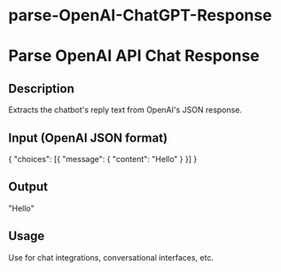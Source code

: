 # parse-OpenAI-ChatGPT-Response

# Parse OpenAI API Chat Response

## Description
Extracts the chatbot's reply text from OpenAI's JSON response.

## Input (OpenAI JSON format)
{ "choices": [{ "message": { "content": "Hello" } }] }

## Output
"Hello"

## Usage
Use for chat integrations, conversational interfaces, etc.
